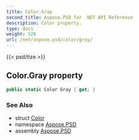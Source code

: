 ```yaml
---
title: Color.Gray
second_title: Aspose.PSD for .NET API Reference
description: Color property. 
type: docs
weight: 520
url: /net/aspose.psd/color/gray/
---
```

{{< psd/tize >}}
## Color.Gray property

```csharp
public static Color Gray { get; }
```

### See Also

* struct [Color](../)
* namespace [Aspose.PSD](../../color/)
* assembly [Aspose.PSD](../../../)


